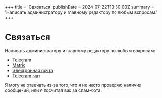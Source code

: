 +++
title = 'Связаться'
publishDate = 2024-07-22T13:30:00Z
summary = 'Написать администратору и главному редактору по любым вопросам.'
+++

# Связаться

Написать администратору и главному редактору по любым вопросам:

- [Telegram](https://t.me/KoolTechLord)
- [Matrix](https://go.kde.org/matrix/#/@kooltechtricks:matrix.org)
- [Электронная почта](mailto:kooltechnologytricks@gmail.com)
- [Telegram-чат](https://t.me/KoolTechChat)

Я могу не отвечать из-за того, что я не часто проверяю наличие сообщений, или
я посчитал вас за спам-бота.
